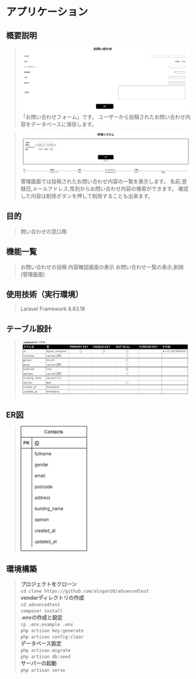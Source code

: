 # アプリケーション
## 概要説明
>![Top Page](トップページ.png)  
>「お問い合わせフォーム」です。
> ユーザーから投稿されたお問い合わせ内容をデータベースに保存します。
      
>![管理画面](管理画面.png)    
> 管理画面では投稿されたお問い合わせ内容の一覧を表示します。
> 名前,登録日,メールアドレス,性別からお問い合わせ内容の検索ができます。
> 確認した内容は削除ボタンを押して削除することも出来ます。

## 目的
> 問い合わせの窓口用

## 機能一覧  
>お問い合わせの投稿
>内容確認画面の表示
>お問い合わせ一覧の表示,削除(管理画面)

## 使用技術（実行環境）
>Laravel Framework 8.83.18

## テーブル設計
>![table](テーブル.png)

## ER図
>![ER図](ERdiagram.drawio.png)

## 環境構築
>**プロジェクトをクローン**  
>`cd clone https://github.com/alogon10/advancedtest`  
>**vendarディレクトリの作成**  
>`cd advancedtest`  
>`composer install`  
>**.envの作成と設定**  
>`cp .env.example .env`  
>`php artisan key:generate`  
>`php artisan config:clear`  
>**データベース設定**  
>`php artisan migrate`  
>`php artisan db:seed`  
>**サーバーの起動**  
>`php artisan serve`  
